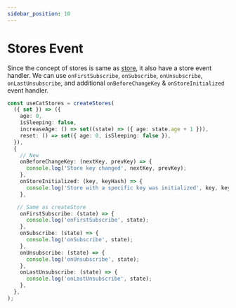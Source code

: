 ```yaml
---
sidebar_position: 10
---
```


# Stores Event

Since the concept of stores is same as [store](/docs/store/introduction), it also have a store event handler.
We can use `onFirstSubscribe`, `onSubscribe`, `onUnsubscribe`, `onLastUnsubscribe`,
and additional `onBeforeChangeKey` & `onStoreInitialized` event handler.

```ts {10-15}
const useCatStores = createStores(
  ({ set }) => ({
    age: 0,
    isSleeping: false,
    increaseAge: () => set((state) => ({ age: state.age + 1 })),
    reset: () => set({ age: 0, isSleeping: false }),
  }),
  {
    // New
    onBeforeChangeKey: (nextKey, prevKey) => {
      console.log('Store key changed', nextKey, prevKey);
    },
    onStoreInitialized: (key, keyHash) => {
      console.log('Store with a specific key was initialized', key, keyHash);
    },

   // Same as createStore
    onFirstSubscribe: (state) => {
      console.log('onFirstSubscribe', state);
    },
    onSubscribe: (state) => {
      console.log('onSubscribe', state);
    },
    onUnsubscribe: (state) => {
      console.log('onUnsubscribe', state);
    },
    onLastUnsubscribe: (state) => {
      console.log('onLastUnsubscribe', state);
    },
  },
);
```